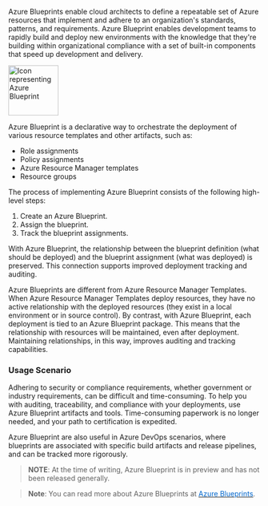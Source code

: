 
Azure Blueprints enable cloud architects to define a repeatable set of Azure resources that implement and adhere to an organization's standards, patterns, and requirements. Azure Blueprint enables development teams to rapidly build and deploy new environments with the knowledge that they're building within organizational compliance with a set of built-in components that speed up development and delivery.


<p style="text-align:left;"><img src="../Linked_Image_Files/azureblueprint.png" width="100" height="100" alt="Icon representing Azure Blueprint"></p>


Azure Blueprint is a declarative way to orchestrate the deployment of various resource templates and other artifacts, such as:

- Role assignments
- Policy assignments
- Azure Resource Manager templates
- Resource groups

The process of implementing Azure Blueprint consists of the following high-level steps:

1. Create an Azure Blueprint.
2. Assign the blueprint.
3. Track the blueprint assignments.

With Azure Blueprint, the relationship between the blueprint definition (what should be deployed) and the blueprint assignment (what was deployed) is preserved. This connection supports improved deployment tracking and auditing.

Azure Blueprints are different from Azure Resource Manager Templates.  When Azure Resource Manager Templates deploy resources, they have no active relationship with the deployed resources (they exist in a local environment or in source control). By contrast, with Azure Blueprint, each deployment is tied to an Azure Blueprint package.  This means that the relationship with resources will be maintained, even after deployment. Maintaining relationships, in this way, improves auditing and tracking capabilities.

### Usage Scenario
Adhering to security or compliance requirements, whether government or industry requirements, can be difficult and time-consuming. To help you with auditing, traceability, and compliance with your deployments, use Azure Blueprint artifacts and tools. Time-consuming paperwork is no longer needed, and your path to certification is expedited. 

Azure Blueprint are also useful in Azure DevOps scenarios, where blueprints are associated with specific build artifacts and release pipelines, and can be tracked more rigorously.

> **NOTE**: At the time of writing, Azure Blueprint is in preview and has not been released generally.


> **Note**: You can read more about Azure Blueprints at <a href="https://azure.microsoft.com/en-us/services/blueprints/" target="_blank"><span style="color: #0066cc;" color="#0066cc">Azure Blueprints</span></a>.